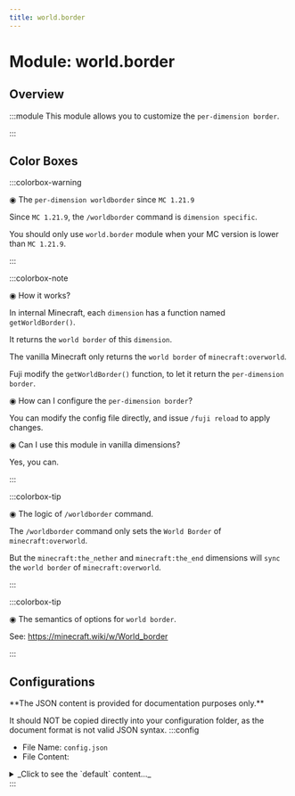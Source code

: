 ```yaml
---
title: world.border
---
```



# Module: world.border

## Overview
:::module
  This module allows you to customize the `per-dimension border`.


:::
## Color Boxes

:::colorbox-warning

  ◉ The `per-dimension worldborder` since `MC 1.21.9`
  
  Since `MC 1.21.9`, the `/worldborder` command is `dimension specific`.
  
  You should only use `world.border` module when your MC version is lower than `MC 1.21.9`.


:::

:::colorbox-note

  ◉ How it works?
  
  In internal Minecraft, each `dimension` has a function named `getWorldBorder()`.
  
  It returns the `world border` of this `dimension`.
  
  
  
  The vanilla Minecraft only returns the `world border` of `minecraft:overworld`.
  
  Fuji modify the `getWorldBorder()` function, to let it return the `per-dimension border`.
  
  
  
  ◉ How can I configure the `per-dimension border`?
  
  You can modify the config file directly, and issue `/fuji reload` to apply changes.
  
  
  
  ◉ Can I use this module in vanilla dimensions?
  
  Yes, you can.


:::

:::colorbox-tip

  ◉ The logic of `/worldborder` command.
  
  The `/worldborder` command only sets the `World Border` of `minecraft:overworld`.
  
  But the `minecraft:the_nether` and `minecraft:the_end` dimensions will `sync` the `world border` of `minecraft:overworld`.


:::

:::colorbox-tip

  ◉ The semantics of options for `world border`.
  
  See: https://minecraft.wiki/w/World_border


:::

## Configurations
<Admonition type="warning" icon="" title="">
**The JSON content is provided for documentation purposes only.**

It should NOT be copied directly into your configuration folder, as the document format is not valid JSON syntax.
</Admonition>
:::config
- File Name: `config.json`
- File Content: 
<details>

<summary>_Click to see the `default` content..._</summary>

```json showLineNumbers title="config/fuji/modules/world/border/config.json"
{
  /* Define the `border` for each `dimension`. */
  "borders": [
    {
      "enable": true,
      "dimension_id": "fuji:example",
      "border": {
        "center_x": 0.0,
        "center_z": 0.0,
        "size": 9.999968E13,
        "size_lerp_time": 0,
        "size_lerp_target": 0.0,
        "warning_blocks": 5,
        "warning_time": 15,
        "damage_per_block": 0.2,
        "safe_zone": 5.0
      }
    }
  ]
}
```
</details>
:::
